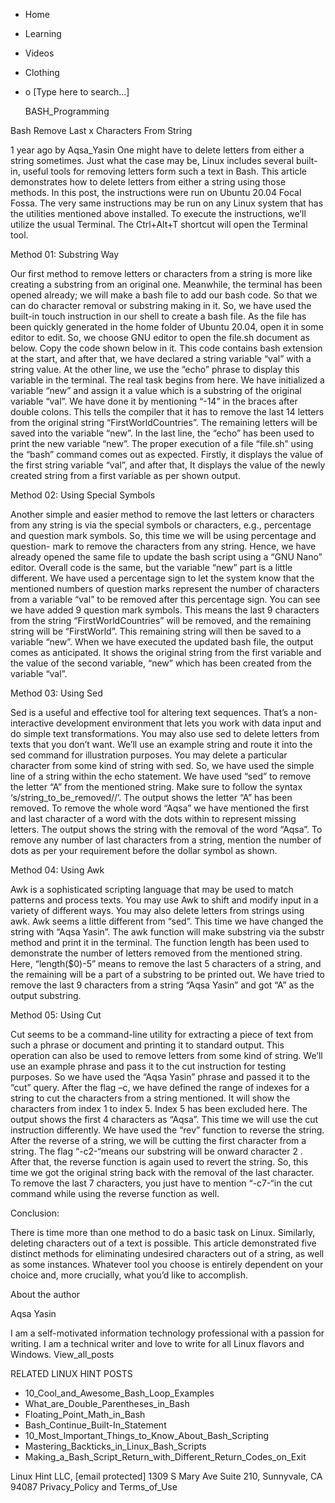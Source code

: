 





















































* Home
* Learning
* Videos
* Clothing
*
  o [Type here to search...]


   BASH_Programming


Bash Remove Last x Characters From String

1 year ago
by Aqsa_Yasin
One might have to delete letters from either a string sometimes. Just what the
case may be, Linux includes several built-in, useful tools for removing letters
form such a text in Bash. This article demonstrates how to delete letters from
either a string using those methods. In this post, the instructions were run on
Ubuntu 20.04 Focal Fossa. The very same instructions may be run on any Linux
system that has the utilities mentioned above installed. To execute the
instructions, we’ll utilize the usual Terminal. The Ctrl+Alt+T shortcut will
open the Terminal tool.

Method 01: Substring Way

Our first method to remove letters or characters from a string is more like
creating a substring from an original one. Meanwhile, the terminal has been
opened already; we will make a bash file to add our bash code. So that we can
do character removal or substring making in it. So, we have used the built-in
touch instruction in our shell to create a bash file.
As the file has been quickly generated in the home folder of Ubuntu 20.04, open
it in some editor to edit. So, we choose GNU editor to open the file.sh
document as below.
Copy the code shown below in it. This code contains bash extension at the
start, and after that, we have declared a string variable “val” with a string
value. At the other line, we use the “echo” phrase to display this variable in
the terminal. The real task begins from here. We have initialized a variable
“new” and assign it a value which is a substring of the original variable
“val”. We have done it by mentioning “-14” in the braces after double colons.
This tells the compiler that it has to remove the last 14 letters from the
original string “FirstWorldCountries”. The remaining letters will be saved into
the variable “new”. In the last line, the “echo” has been used to print the new
variable “new”.
The proper execution of a file “file.sh” using the “bash” command comes out as
expected. Firstly, it displays the value of the first string variable “val”,
and after that, It displays the value of the newly created string from a first
variable as per shown output.

Method 02: Using Special Symbols

Another simple and easier method to remove the last letters or characters from
any string is via the special symbols or characters, e.g., percentage and
question mark symbols. So, this time we will be using percentage and question-
mark to remove the characters from any string. Hence, we have already opened
the same file to update the bash script using a “GNU Nano” editor. Overall code
is the same, but the variable “new” part is a little different. We have used a
percentage sign to let the system know that the mentioned numbers of question
marks represent the number of characters from a variable “val” to be removed
after this percentage sign. You can see we have added 9 question mark symbols.
This means the last 9 characters from the string “FirstWorldCountries” will be
removed, and the remaining string will be “FirstWorld”. This remaining string
will then be saved to a variable “new”.
When we have executed the updated bash file, the output comes as anticipated.
It shows the original string from the first variable and the value of the
second variable, “new” which has been created from the variable “val”.

Method 03: Using Sed

Sed is a useful and effective tool for altering text sequences. That’s a non-
interactive development environment that lets you work with data input and do
simple text transformations. You may also use sed to delete letters from texts
that you don’t want. We’ll use an example string and route it into the sed
command for illustration purposes. You may delete a particular character from
some kind of string with sed. So, we have used the simple line of a string
within the echo statement. We have used “sed” to remove the letter “A” from the
mentioned string. Make sure to follow the syntax ‘s/string_to_be_removed//’.
The output shows the letter “A” has been removed.
To remove the whole word “Aqsa” we have mentioned the first and last character
of a word with the dots within to represent missing letters. The output shows
the string with the removal of the word “Aqsa”.
To remove any number of last characters from a string, mention the number of
dots as per your requirement before the dollar symbol as shown.

Method 04: Using Awk

Awk is a sophisticated scripting language that may be used to match patterns
and process texts. You may use Awk to shift and modify input in a variety of
different ways. You may also delete letters from strings using awk. Awk seems a
little different from “sed”. This time we have changed the string with “Aqsa
Yasin”. The awk function will make substring via the substr method and print it
in the terminal. The function length has been used to demonstrate the number of
letters removed from the mentioned string. Here, “length($0)-5” means to remove
the last 5 characters of a string, and the remaining will be a part of a
substring to be printed out.
We have tried to remove the last 9 characters from a string “Aqsa Yasin” and
got “A” as the output substring.

Method 05: Using Cut

Cut seems to be a command-line utility for extracting a piece of text from such
a phrase or document and printing it to standard output. This operation can
also be used to remove letters from some kind of string. We’ll use an example
phrase and pass it to the cut instruction for testing purposes. So we have used
the “Aqsa Yasin” phrase and passed it to the “cut” query. After the flag –c, we
have defined the range of indexes for a string to cut the characters from a
string mentioned. It will show the characters from index 1 to index 5. Index 5
has been excluded here. The output shows the first 4 characters as “Aqsa”.
This time we will use the cut instruction differently. We have used the “rev”
function to reverse the string. After the reverse of a string, we will be
cutting the first character from a string. The flag “-c2-“means our substring
will be onward character 2 . After that, the reverse function is again used to
revert the string. So, this time we got the original string back with the
removal of the last character.
To remove the last 7 characters, you just have to mention “-c7-“in the cut
command while using the reverse function as well.

Conclusion:

There is time more than one method to do a basic task on Linux. Similarly,
deleting characters out of a text is possible. This article demonstrated five
distinct methods for eliminating undesired characters out of a string, as well
as some instances. Whatever tool you choose is entirely dependent on your
choice and, more crucially, what you’d like to accomplish.


About the author


Aqsa Yasin

I am a self-motivated information technology professional with a passion for
writing. I am a technical writer and love to write for all Linux flavors and
Windows.
View_all_posts

RELATED LINUX HINT POSTS


* 10_Cool_and_Awesome_Bash_Loop_Examples
* What_are_Double_Parentheses_in_Bash
* Floating_Point_Math_in_Bash
* Bash_Continue_Built-In_Statement
* 10_Most_Important_Things_to_Know_About_Bash_Scripting
* Mastering_Backticks_in_Linux_Bash_Scripts
* Making_a_Bash_Script_Return_with_Different_Return_Codes_on_Exit

Linux Hint LLC, [email protected]
1309 S Mary Ave Suite 210, Sunnyvale, CA 94087
 Privacy_Policy and Terms_of_Use

